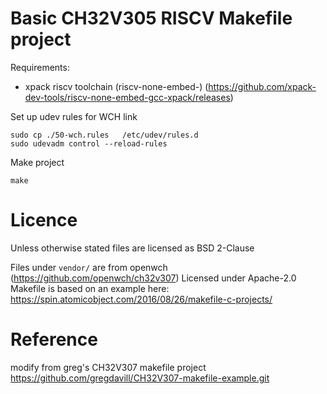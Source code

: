 # Basic CH32V305 RISCV Makefile project

Requirements:
 - xpack riscv toolchain (riscv-none-embed-) (https://github.com/xpack-dev-tools/riscv-none-embed-gcc-xpack/releases)

Set up udev rules for WCH link
```
sudo cp ./50-wch.rules   /etc/udev/rules.d
sudo udevadm control --reload-rules
```

Make project
```
make
```


# Licence

Unless otherwise stated files are licensed as BSD 2-Clause

Files under `vendor/` are from openwch (https://github.com/openwch/ch32v307) Licensed under Apache-2.0
Makefile is based on an example here: https://spin.atomicobject.com/2016/08/26/makefile-c-projects/

# Reference
modify from greg's CH32V307 makefile project
https://github.com/gregdavill/CH32V307-makefile-example.git

